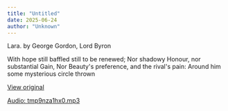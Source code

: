 ```yaml
---
title: "Untitled"
date: 2025-06-24
author: "Unknown"
---
```


Lara. by George Gordon, Lord Byron

With hope still baffled still to be renewed;
Nor shadowy Honour, nor substantial Gain,
Nor Beauty's preference, and the rival's pain:
Around him some mysterious circle thrown

[View original](https://t.me/c/2696929880/355)


[Audio: tmp9nza1hx0.mp3](files/tmp9nza1hx0.mp3)